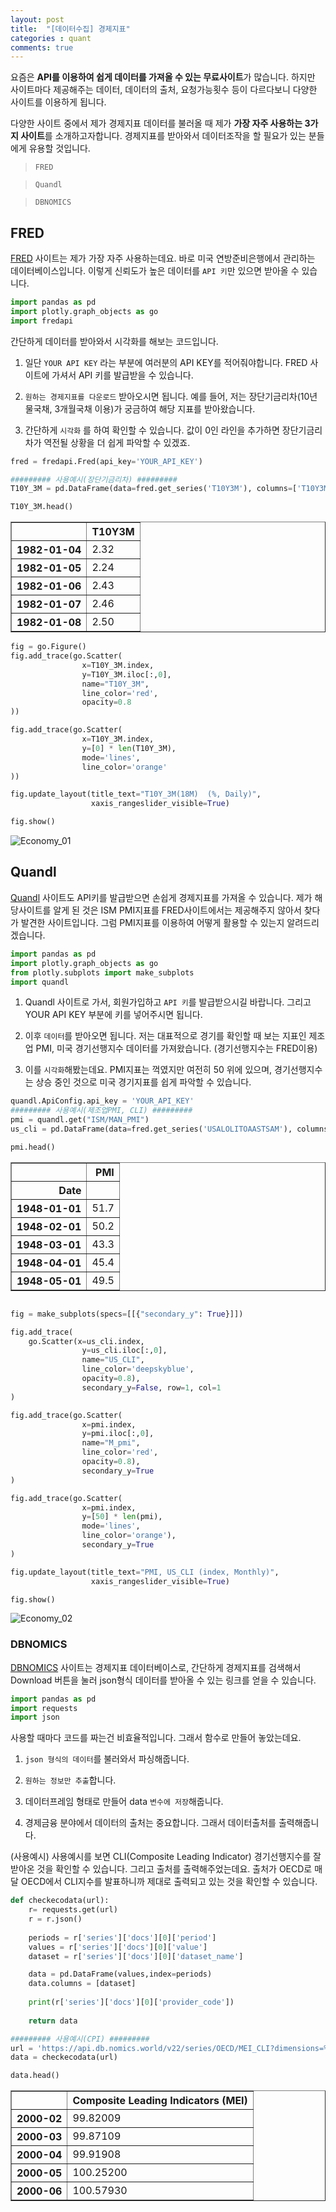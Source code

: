 ```yaml
---
layout: post
title:  "[데이터수집] 경제지표"
categories : quant
comments: true
---
```


요즘은 **API를 이용하여 쉽게 데이터를 가져올 수 있는 무료사이트**가 많습니다. 하지만 사이트마다 제공해주는 데이터, 데이터의 출처, 요청가능횟수 등이 다르다보니 다양한 사이트를 이용하게 됩니다. 

다양한 사이트 중에서 제가 경제지표 데이터를 불러올 때 제가 **가장 자주 사용하는 3가지 사이트**를 소개하고자합니다. 경제지표를 받아와서 데이터조작을 할 필요가 있는 분들에게 유용할 것입니다.

> ``FRED``

> ``Quandl``

> ``DBNOMICS``


## FRED
[FRED](https://fred.stlouisfed.org/) 사이트는 제가 가장 자주 사용하는데요. 바로 미국 연방준비은행에서 관리하는 데이터베이스입니다. 이렇게 신뢰도가 높은 데이터를 ``API 키``만 있으면 받아올 수 있습니다.


```python
import pandas as pd
import plotly.graph_objects as go
import fredapi
```

간단하게 데이터를 받아와서 시각화를 해보는 코드입니다.

1) 일단 ``YOUR API KEY`` 라는 부분에 여러분의 API KEY를 적어줘야합니다. 
   FRED 사이트에 가셔서 API 키를 발급받을 수 있습니다.

2) ``원하는 경제지표를 다운로드``  받아오시면 됩니다. 
   예를 들어, 저는 장단기금리차(10년물국채, 3개월국채 이용)가 궁금하여 해당 지표를 받아왔습니다.

3) 간단하게 ``시각화`` 를 하여 확인할 수 있습니다. 
   값이 0인 라인을 추가하면 장단기금리차가 역전될 상황을 더 쉽게 파악할 수 있겠죠.


```python
fred = fredapi.Fred(api_key='YOUR_API_KEY')

######### 사용예시(장단기금리차) ######### 
T10Y_3M = pd.DataFrame(data=fred.get_series('T10Y3M'), columns=['T10Y3M'])
```


```python
T10Y_3M.head()
```




<div>
<style scoped>
    .dataframe tbody tr th:only-of-type {
        vertical-align: middle;
    }

    .dataframe tbody tr th {
        vertical-align: top;
    }

    .dataframe thead th {
        text-align: right;
    }
</style>
<table border="1" class="dataframe">
  <thead>
    <tr style="text-align: right;">
      <th></th>
      <th>T10Y3M</th>
    </tr>
  </thead>
  <tbody>
    <tr>
      <th>1982-01-04</th>
      <td>2.32</td>
    </tr>
    <tr>
      <th>1982-01-05</th>
      <td>2.24</td>
    </tr>
    <tr>
      <th>1982-01-06</th>
      <td>2.43</td>
    </tr>
    <tr>
      <th>1982-01-07</th>
      <td>2.46</td>
    </tr>
    <tr>
      <th>1982-01-08</th>
      <td>2.50</td>
    </tr>
  </tbody>
</table>
</div>




```python
fig = go.Figure()
fig.add_trace(go.Scatter(
                x=T10Y_3M.index,
                y=T10Y_3M.iloc[:,0],
                name="T10Y_3M",
                line_color='red',
                opacity=0.8
))

fig.add_trace(go.Scatter(
                x=T10Y_3M.index,
                y=[0] * len(T10Y_3M),
                mode='lines',
                line_color='orange'
))

fig.update_layout(title_text="T10Y_3M(18M)  (%, Daily)",
                  xaxis_rangeslider_visible=True)

fig.show()
```
![Economy_01](https://user-images.githubusercontent.com/68403764/129559777-6a3975c0-4207-4401-9f98-e17ac57c4415.PNG)

## Quandl
[Quandl](https://www.quandl.com/) 사이트도 API키를 발급받으면 손쉽게 경제지표를 가져올 수 있습니다. 제가 해당사이트를 알게 된 것은 ISM PMI지표를 FRED사이트에서는 제공해주지 않아서 찾다가 발견한 사이트입니다. 그럼 PMI지표를 이용하여 어떻게 활용할 수 있는지 알려드리겠습니다.


```python
import pandas as pd
import plotly.graph_objects as go
from plotly.subplots import make_subplots
import quandl
```

1) Quandl 사이트로 가서, 회원가입하고 ``API 키``를 발급받으시길 바랍니다. 그리고 YOUR API KEY 부분에 키를 넣어주시면 됩니다.

2) 이후 ``데이터``를 받아오면 됩니다. 저는 대표적으로 경기를 확인할 때 보는 지표인 제조업 PMI, 미국 경기선행지수 데이터를 가져왔습니다. (경기선행지수는 FRED이용)

3) 이를 ``시각화``해봤는데요. PMI지표는 꺽였지만 여전히 50 위에 있으며, 경기선행지수는 상승 중인 것으로 미국 경기지표를 쉽게 파악할 수 있습니다.


```python
quandl.ApiConfig.api_key = 'YOUR_API_KEY'
######### 사용예시(제조업PMI, CLI) ######### 
pmi = quandl.get("ISM/MAN_PMI")
us_cli = pd.DataFrame(data=fred.get_series('USALOLITOAASTSAM'), columns=['US_CLI'])
```


```python
pmi.head()
```




<div>
<style scoped>
    .dataframe tbody tr th:only-of-type {
        vertical-align: middle;
    }

    .dataframe tbody tr th {
        vertical-align: top;
    }

    .dataframe thead th {
        text-align: right;
    }
</style>
<table border="1" class="dataframe">
  <thead>
    <tr style="text-align: right;">
      <th></th>
      <th>PMI</th>
    </tr>
    <tr>
      <th>Date</th>
      <th></th>
    </tr>
  </thead>
  <tbody>
    <tr>
      <th>1948-01-01</th>
      <td>51.7</td>
    </tr>
    <tr>
      <th>1948-02-01</th>
      <td>50.2</td>
    </tr>
    <tr>
      <th>1948-03-01</th>
      <td>43.3</td>
    </tr>
    <tr>
      <th>1948-04-01</th>
      <td>45.4</td>
    </tr>
    <tr>
      <th>1948-05-01</th>
      <td>49.5</td>
    </tr>
  </tbody>
</table>
</div>




```python

fig = make_subplots(specs=[[{"secondary_y": True}]])

fig.add_trace(
    go.Scatter(x=us_cli.index,
                y=us_cli.iloc[:,0],
                name="US_CLI",
                line_color='deepskyblue',
                opacity=0.8),
                secondary_y=False, row=1, col=1
)

fig.add_trace(go.Scatter(
                x=pmi.index,
                y=pmi.iloc[:,0],
                name="M_pmi",
                line_color='red',
                opacity=0.8),
                secondary_y=True
)

fig.add_trace(go.Scatter(
                x=pmi.index,
                y=[50] * len(pmi),
                mode='lines',
                line_color='orange'),
                secondary_y=True
)

fig.update_layout(title_text="PMI, US_CLI (index, Monthly)",
                  xaxis_rangeslider_visible=True)

fig.show()
```
![Economy_02](https://user-images.githubusercontent.com/68403764/129559794-dc702339-6f15-4631-abc0-8fb691ff9089.PNG)

### DBNOMICS
[DBNOMICS](https://db.nomics.world) 사이트는 경제지표 데이터베이스로, 간단하게 경제지표를 검색해서 Download 버튼을 눌러 json형식 데이터를 받아올 수 있는 링크를 얻을 수 있습니다. 


```python
import pandas as pd
import requests
import json
```

사용할 때마다 코드를 짜는건 비효율적입니다. 그래서 함수로 만들어 놓았는데요.
    
1) ``json 형식의 데이터``를 불러와서 파싱해줍니다.

2) ``원하는 정보만 추출``합니다.

3) 데이터프레임 형태로 만들어 data ``변수에 저장``해줍니다.

4) 경제금융 분야에서 데이터의 출처는 중요합니다. 그래서 데이터출처를 출력해줍니다.

(사용예시) 사용예시를 보면 CLI(Composite Leading Indicator) 경기선행지수를 잘 받아온 것을 확인할 수 있습니다. 그리고 출처를 출력해주었는데요. 출처가 OECD로 매달 OECD에서 CLI지수를 발표하니까 제대로 출력되고 있는 것을 확인할 수 있습니다.


```python
def checkecodata(url):
    r= requests.get(url)
    r = r.json()
    
    periods = r['series']['docs'][0]['period']
    values = r['series']['docs'][0]['value']
    dataset = r['series']['docs'][0]['dataset_name']

    data = pd.DataFrame(values,index=periods)
    data.columns = [dataset]
    
    print(r['series']['docs'][0]['provider_code'])
    
    return data   
```


```python
######### 사용예시(CPI) ######### 
url = 'https://api.db.nomics.world/v22/series/OECD/MEI_CLI?dimensions=%7B%7D&observations=1'
data = checkecodata(url)
```

```python
data.head()
```




<div>
<style scoped>
    .dataframe tbody tr th:only-of-type {
        vertical-align: middle;
    }

    .dataframe tbody tr th {
        vertical-align: top;
    }

    .dataframe thead th {
        text-align: right;
    }
</style>
<table border="1" class="dataframe">
  <thead>
    <tr style="text-align: right;">
      <th></th>
      <th>Composite Leading Indicators (MEI)</th>
    </tr>
  </thead>
  <tbody>
    <tr>
      <th>2000-02</th>
      <td>99.82009</td>
    </tr>
    <tr>
      <th>2000-03</th>
      <td>99.87109</td>
    </tr>
    <tr>
      <th>2000-04</th>
      <td>99.91908</td>
    </tr>
    <tr>
      <th>2000-05</th>
      <td>100.25200</td>
    </tr>
    <tr>
      <th>2000-06</th>
      <td>100.57930</td>
    </tr>
  </tbody>
</table>
</div>

